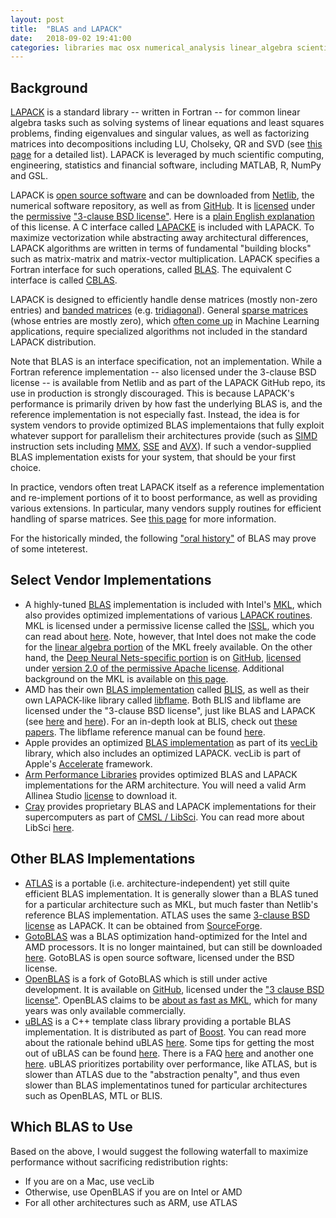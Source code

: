 ```yaml
---
layout: post
title:  "BLAS and LAPACK"
date:   2018-09-02 19:41:00
categories: libraries mac osx numerical_analysis linear_algebra scientific_computing
---
```


## Background
[LAPACK](http://www.netlib.org/lapack/) is a standard library -- written in Fortran -- for 
common linear algebra tasks such as solving systems of linear equations and 
least squares problems, finding eigenvalues and singular values, as well as factorizing 
matrices into decompositions including LU, Cholseky, QR and SVD (see [this page](http://www.netlib.org/lapack/lug/node19.html#chapcontents) 
for a detailed list). LAPACK is leveraged by much scientific computing, engineering, statistics
and financial software, including MATLAB, R, NumPy and GSL.

LAPACK is [open source software](https://en.wikipedia.org/wiki/Open-source_software) and 
can be downloaded from [Netlib](http://www.netlib.org), the numerical software repository, as well as from [GitHub](https://github.com/Reference-LAPACK/lapack-release). It is
[licensed](http://www.netlib.org/lapack/LICENSE.txt) under the [permissive](https://en.wikipedia.org/wiki/Permissive_software_licence) ["3-clause BSD license"](https://opensource.org/licenses/BSD-3-Clause). 
Here is a [plain English explanation](https://tldrlegal.com/license/bsd-3-clause-license-(revised)) of 
this license. A C interface called [LAPACKE](http://www.netlib.org/lapack/lapacke.html) is included with 
LAPACK. To maximize vectorization while abstracting away architectural differences, LAPACK algorithms 
are written in terms of fundamental "building blocks" such as matrix-matrix and matrix-vector 
multiplication. LAPACK specifies a Fortran interface for such operations, called [BLAS](http://www.netlib.org/blas/). 
The equivalent C interface is called [CBLAS](http://www.netlib.org/blas/#_cblas).

LAPACK is designed to efficiently handle dense matrices (mostly non-zero entries) and 
[banded matrices](https://en.wikipedia.org/wiki/Band_matrix) (e.g. [tridiagonal](https://en.wikipedia.org/wiki/Tridiagonal_matrix)). 
General [sparse matrices](https://en.wikipedia.org/wiki/Sparse_matrix) (whose entries are 
mostly zero), which [often come up](https://machinelearningmastery.com/sparse-matrices-for-machine-learning/) 
in Machine Learning applications, require specialized algorithms not included in the standard 
LAPACK distribution.

Note that BLAS is an interface specification, not an implementation. While a 
Fortran reference implementation -- also licensed under the 3-clause BSD license -- is 
available from Netlib and as part of the LAPACK GitHub repo, its use in production is strongly
discouraged. This is because LAPACK's performance is primarily driven 
by how fast the underlying BLAS is, and the reference implementation is not especially fast.
Instead, the idea is for system vendors to provide optimized BLAS implementaions that fully 
exploit whatever support for parallelism their architectures provide (such as [SIMD](https://en.wikipedia.org/wiki/SIMD) instruction sets including 
[MMX](https://en.wikipedia.org/wiki/MMX_(instruction_set)), [SSE](https://en.wikipedia.org/wiki/Streaming_SIMD_Extensions)
and [AVX](https://en.wikipedia.org/wiki/Advanced_Vector_Extensions)). If such a vendor-supplied
BLAS implementation exists for your system, that should be your first choice. 

In practice, vendors often treat LAPACK itself as a reference implementation and re-implement 
portions of it to boost performance, as well as providing various extensions. In particular, 
many vendors supply routines for efficient handling of sparse matrices. See [this page](http://www.netlib.org/utk/people/JackDongarra/la-sw.html) 
for more information.

For the historically minded, the following ["oral history"](http://history.siam.org/oralhistories.htm)
of BLAS may prove of some inteterest.

## Select Vendor Implementations
* A highly-tuned [BLAS](https://software.intel.com/en-us/mkl-developer-reference-c-blas-and-sparse-blas-routines) 
implementation is included with Intel's [MKL](https://software.intel.com/en-us/mkl), 
which also provides optimized implementations of various [LAPACK routines](https://software.intel.com/en-us/mkl-developer-reference-c-lapack-routines). 
MKL is licensed under a permissive license called the [ISSL](https://software.intel.com/en-us/license/intel-simplified-software-license), 
which you can read about [here](https://software.intel.com/en-us/mkl/license-faq). Note, 
however, that Intel does not make the code for the [linear algebra portion](https://software.intel.com/en-us/mkl/features/linear-algebra) of the MKL freely
available. On the other hand, the [Deep Neural Nets-specific portion](https://software.intel.com/en-us/mkl/features/deep-neural-networks) 
is on [GitHub](https://github.com/intel/mkl-dnn), [licensed](https://github.com/intel/mkl-dnn/blob/master/LICENSE) under [version 2.0 of the permissive 
Apache license](https://www.apache.org/licenses/LICENSE-2.0). Additional background on the MKL is available on [this page](https://en.wikipedia.org/wiki/Math_Kernel_Library). 
* AMD has their own [BLAS implementation](https://developer.amd.com/amd-cpu-libraries/blas-library/) called [BLIS](https://github.com/amd/blis),
as well as their own LAPACK-like library called [libflame](https://github.com/amd/libflame). 
Both BLIS and libflame are licensed under the "3-clause BSD license", just like BLAS and LAPACK
(see [here](https://github.com/amd/blis/blob/master/LICENSE) and [here](https://github.com/amd/libflame/blob/master/LICENSE)).
For an in-depth look at BLIS, check out [these](http://www.cs.utexas.edu/users/flame/pubs/blis1_toms_rev3.pdf) [papers](http://www.cs.utexas.edu/users/flame/pubs/blis2_toms_rev3.pdf).
The libflame reference manual can be found [here](http://www.cs.utexas.edu/~flame/web/libflame.pdf).
* Apple provides an optimized [BLAS implementation](https://developer.apple.com/documentation/accelerate/blas) 
as part of its [vecLib](https://developer.apple.com/documentation/accelerate/veclib) library, 
which also includes an optimized LAPACK. vecLib is part of Apple's 
[Accelerate](https://developer.apple.com/documentation/accelerate) framework.
* [Arm Performance Libraries](https://developer.arm.com/products/software-development-tools/hpc/arm-performance-libraries) 
provides optimized BLAS and LAPACK implementations for the ARM architecture. You will need a 
valid Arm Allinea Studio [license](https://developer.arm.com/products/software-development-tools/hpc/arm-compiler-for-hpc/installation/get-license) 
to download it.
* [Cray](https://en.wikipedia.org/wiki/Cray) provides proprietary BLAS and LAPACK implementations 
for their supercomputers as part of [CMSL / LibSci](https://pubs.cray.com/content/S-2529/17.05/xctm-series-programming-environment-user-guide-1705-s-2529/cray-scientific-and-math-libraries-csml). 
You can read more about LibSci [here](http://www.nersc.gov/users/software/programming-libraries/math-libraries/libsci/). 

## Other BLAS Implementations
* [ATLAS](http://math-atlas.sourceforge.net/) is a portable (i.e. architecture-independent) yet 
still quite efficient BLAS implementation. It is generally slower than a BLAS tuned for a 
particular architecture such as MKL, but much faster than Netlib's reference BLAS implementation.
ATLAS uses the same [3-clause BSD license](http://math-atlas.sourceforge.net/faq.html#license) as LAPACK.
It can be obtained from [SourceForge](https://sourceforge.net/projects/math-atlas/files/Stable/).
* [GotoBLAS](https://en.wikipedia.org/wiki/GotoBLAS) was a BLAS optimization hand-optimized for 
the Intel and AMD processors. It is no longer maintained, but can still be downloaded 
[here](https://www.tacc.utexas.edu/research-development/tacc-software/gotoblas2). GotoBLAS is
open source software, licensed under the BSD license.
* [OpenBLAS](https://www.openblas.net/) is a fork of GotoBLAS which is still under active 
development. It is available on [GitHub](https://github.com/xianyi/OpenBLAS), licensed under
the ["3 clause BSD license"](https://github.com/xianyi/OpenBLAS/blob/develop/LICENSE). OpenBLAS
claims to be [about as fast as MKL](https://github.com/xianyi/OpenBLAS/wiki/faq#sandybridge_perf), 
which for many years was only available commercially.
* [uBLAS](https://www.boost.org/doc/libs/1_68_0/libs/numeric/ublas/doc/index.html) is a C++
template class library providing a portable BLAS implementation. It is distributed as part of 
[Boost](https://www.boost.org/). You can read more about the rationale behind uBLAS 
[here](https://www.boost.org/doc/libs/1_68_0/libs/numeric/ublas/doc/overview.html#rationale).
Some tips for getting the most out of uBLAS can be found [here](http://www.crystalclearsoftware.com/cgi-bin/boost_wiki/wiki.pl?Effective_UBLAS).
There is a FAQ [here](https://www.boost.org/doc/libs/1_68_0/libs/numeric/ublas/doc/index.html#6FrequentlyAskedQuestions) 
and another one [here](http://www.crystalclearsoftware.com/cgi-bin/boost_wiki/wiki.pl?Frequently_Asked_Questions_Using_UBLAS).
uBLAS prioritizes portability over performance, like ATLAS, but is slower than ATLAS due to the
"abstraction penalty", and thus even slower than BLAS implementatinos tuned for particular
architectures such as OpenBLAS, MTL or BLIS.

## Which BLAS to Use
Based on the above, I would suggest the following waterfall to maximize performance without
sacrificing redistribution rights:
* If you are on a Mac, use vecLib
* Otherwise, use OpenBLAS if you are on Intel or AMD
* For all other architectures such as ARM, use ATLAS
